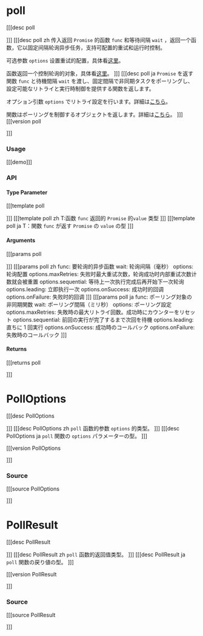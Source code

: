 # poll
[[[desc poll
  
]]]
[[[desc poll zh
  传入返回 `Promise` 的函数 `func` 和等待间隔 `wait` ，返回一个函数，它以固定间隔轮询异步任务，支持可配置的重试和运行时控制。

  可选参数 `options` 设置重试的配置，具体看[这里](#polloptions)。

  函数返回一个控制轮询的对象，具体看[这里](#pollresult)。
]]]
[[[desc poll ja
  `Promise` を返す関数 `func` と待機間隔 `wait` を渡し、固定間隔で非同期タスクをポーリングし、設定可能なリトライと実行時制御を提供する関数を返します。

  オプション引数 `options` でリトライ設定を行います。詳細は[こちら](#polloptions)。

  関数はポーリングを制御するオブジェクトを返します。詳細は[こちら](#pollresult)。
]]]
[[[version poll
  
]]]

### Usage

[[[demo]]]


### API

#### Type Parameter

[[[template poll

]]]
[[[template poll zh
T:函数 `func` 返回的 `Promise` 的`value` 类型
]]]
[[[template poll ja
T：関数 `func` が返す `Promise` の `value` の型
]]]
#### Arguments

[[[params poll

]]]
[[[params poll zh
func: 要轮询的异步函数
wait: 轮询间隔（毫秒）
options: 轮询配置
options.maxRetries: 失败时最大重试次数，轮询成功时内部重试次数计数就会被重置
options.sequential: 等待上一次执行完成后再开始下一次轮询
options.leading: 立即执行一次
options.onSuccess: 成功时的回调
options.onFailure: 失败时的回调
]]]
[[[params poll ja
func: ポーリング対象の非同期関数
wait: ポーリング間隔（ミリ秒）
options: ポーリング設定
options.maxRetries: 失敗時の最大リトライ回数。成功時にカウンターをリセット
options.sequential: 前回の実行が完了するまで次回を待機
options.leading: 直ちに 1 回実行
options.onSuccess: 成功時のコールバック
options.onFailure: 失敗時のコールバック
]]]

#### Returns

[[[returns poll

]]]

# PollOptions
      
[[[desc PollOptions

]]]
[[[desc PollOptions zh
`poll` 函数的参数 `options` 的类型。
]]]
[[[desc PollOptions ja
`poll` 関数の `options` パラメーターの型。
]]]

[[[version PollOptions
  
]]]

### Source

[[[source PollOptions
  
]]]

# PollResult
      
[[[desc PollResult

]]]
[[[desc PollResult zh
`poll` 函数的返回值类型。
]]]
[[[desc PollResult ja
`poll` 関数の戻り値の型。
]]]

[[[version PollResult
  
]]]

### Source

[[[source PollResult
  
]]]